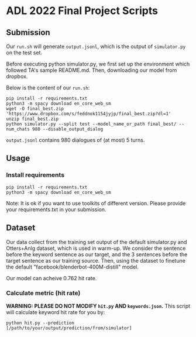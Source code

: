 # ADL 2022 Final Project Scripts
## Submission

Our `run.sh` will generate `output.jsonl`,
which is the output of `simulator.py` on the test set.

Before executing python simulator.py, we first set up the environment which followed TA's sample README.md. Then, downloading our model from dropbox.

Below is the content of our `run.sh`:

```
pip install -r requirements.txt
python3 -m spacy download en_core_web_sm
wget -O final_best.zip 'https://www.dropbox.com/s/feddnok1154jyjp/final_best.zip?dl=1'
unzip final_best.zip
python simulator.py --split test --model_name_or_path final_best/ --num_chats 980 --disable_output_dialog
```

`output.jsonl` contains 980 dialogues of (at most) 5 turns.


## Usage
### Install requirements
```
pip install -r requirements.txt
python3 -m spacy download en_core_web_sm
```
Note: 
It is ok if you want to use toolkits of different version.
Please provide your requirements.txt in your submission.

## Dataset

Our data collect from the training set output of the default simulator.py and Otters+Anlg dataset, which is used in warm-up.
We consider the sentence before the keyword sentence as our target, and the 3 sentences before the target sentence as our training source. Then, using the dataset to finetune the default "facebook/blenderbot-400M-distill" model.

Our model can acheive 0.762 hit rate.


### Calculate metric (hit rate)
**WARNING: PLEASE DO NOT MODIFY `hit.py` AND `keywords.json`.**
This script will calculate keyword hit rate for you by:
```
python hit.py --prediction [/path/to/your/output/prediction/from/simulator]
```
